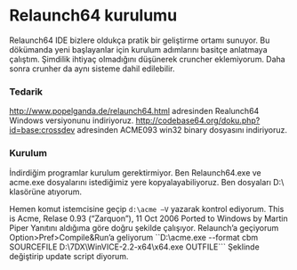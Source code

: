 # Relaunch64 kurulumu

Relaunch64 IDE bizlere oldukça pratik bir geliştirme ortamı sunuyor. Bu dökümanda yeni başlayanlar için kurulum adımlarını basitçe anlatmaya çalıştım.
Şimdilik ihtiyaç olmadığını düşünerek cruncher eklemiyorum. Daha sonra crunher da aynı sisteme dahil edilebilir.  

### Tedarik

http://www.popelganda.de/relaunch64.html adresinden Realunch64 Windows versiyonunu indiriyoruz.
http://codebase64.org/doku.php?id=base:crossdev adresinden ACME093 win32 binary dosyasını indiriyoruz.

### Kurulum

İndirdiğim programlar kurulum gerektirmiyor. Ben Relaunch64.exe ve acme.exe dosyalarını istediğimiz yere kopyalayabiliyoruz. Ben dosyaları D:\ klasörüne atıyorum.

Hemen komut istemcisine geçip `d:\acme –V` yazarak kontrol ediyorum.
This is Acme, Relase 0.93 (“Zarquon”), 11 Oct 2006
   Ported to Windows by Martin Piper
Yanıtını aldığıma göre doğru şekilde çalışıyor.
Relaunch’a geçiyorum
Option>Pref>Compile&Run’a geliyorum
``D:\acme.exe --format cbm SOURCEFILE
D:\7DX\WinVICE-2.2-x64\x64.exe OUTFILE```
Şeklinde değiştirip update script diyorum.

